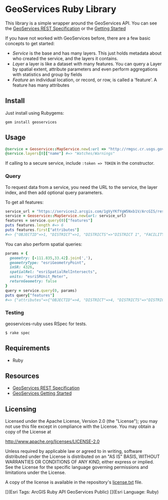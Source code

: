 # GeoServices Ruby Library

This library is a simple wrapper around the GeoServices API. You can see the [GeoServices REST Specification](https://developers.arcgis.com/rest/) or the [Getting Started](https://developers.arcgis.com/rest/services-reference/get-started-with-the-services-directory.htm)

If you have not worked with GeoServices before, there are a few basic concepts to get started:

* _Service_ is the base and has many layers. This just holds metadata about who created the service, and the layers it contains.
* _Layer_ a layer is like a dataset with many features. You can query a Layer by spatial extent, attribute parameters and even perform aggregations with statistics and group by fields
* _Feature_ an individual location, or record, or row, is called a 'feature'. A feature has many attributes


## Install

Just install using Rubygems:

`gem install geoservices`


## Usage

```ruby
@service = Geoservice::MapService.new(:url => "http://rmgsc.cr.usgs.gov/ArcGIS/rest/services/nhss_weat/MapServer")
@service.layers[0]["name"] #=> "Watches/Warnings"
```

If calling to a secure service, include `:token => TOKEN` in the constructor.

### Query

To request data from a service, you need the URL to the service, the layer index, and then add optional query parameters.

To get all features:

```ruby
service_url = "https://services2.arcgis.com/1gVyYKfYgW5Nxb1V/ArcGIS/rest/services/MesaAzCouncilDistricts/FeatureServer"
service = Geoservice::MapService.new(url: service_url)
features = service.query(0)["features"]
puts features.length #=> 6
puts features.first["attributes"]
#=> {"OBJECTID"=>1, "DISTRICT"=>1, "DISTRICTS"=>"DISTRICT 1", "FACILITYID"=>nil, "GLOBALID"=>"1c14efc5-cef2-4757-a9f5-8be2c3eeab66"}
```

You can also perform spatial queries:

```ruby
params = {
  geometry: [-111.835,33.42].join(','),
  geometryType: "esriGeometryPoint",
  inSR: 4326,
  spatialRel: "esriSpatialRelIntersects",
  units: "esriSRUnit_Meter",
  returnGeometry: false
}
query = service.query(0, params)
puts query["features"]
#=> {"attributes"=>{"OBJECTID"=>4, "DISTRICT"=>4, "DISTRICTS"=>"DISTRICT 4", "FACILITYID"=>nil, "GLOBALID"=>"c9f2f6f1-d210-4332-8610-8ad176ab9d07"}}
```

### Testing

geoservices-ruby uses RSpec for tests.

    $ rake spec

## Requirements

* Ruby

## Resources

* [GeoServices REST Specification](https://developers.arcgis.com/rest/)
* [GeoServices Getting Started](https://developers.arcgis.com/rest/services-reference/get-started-with-the-services-directory.htm)

## Licensing
Licensed under the Apache License, Version 2.0 (the "License");
you may not use this file except in compliance with the License.
You may obtain a copy of the License at

   http://www.apache.org/licenses/LICENSE-2.0

Unless required by applicable law or agreed to in writing, software
distributed under the License is distributed on an "AS IS" BASIS,
WITHOUT WARRANTIES OR CONDITIONS OF ANY KIND, either express or implied.
See the License for the specific language governing permissions and
limitations under the License.

A copy of the license is available in the repository's [license.txt](./LICENSE.txt) file.

[](Esri Tags: ArcGIS Ruby API GeoServices Public)
[](Esri Language: Ruby)
